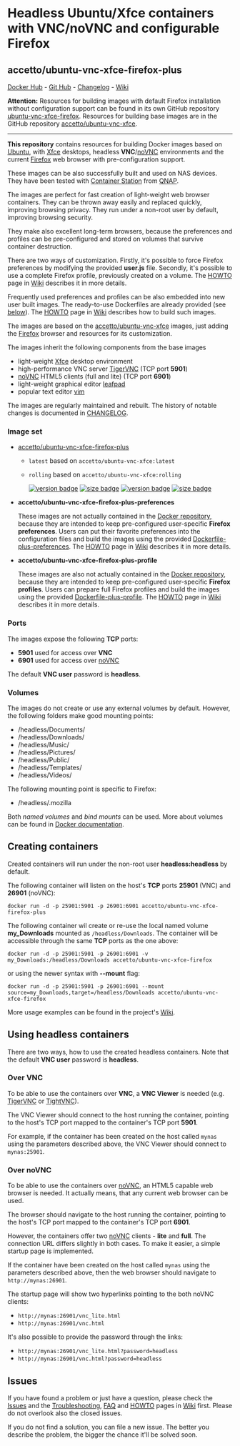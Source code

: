 # Headless Ubuntu/Xfce containers with VNC/noVNC and configurable Firefox

## accetto/ubuntu-vnc-xfce-firefox-plus

[Docker Hub][this-docker] - [Git Hub][this-github] - [Changelog][this-changelog] - [Wiki][this-wiki]

**Attention:** Resources for building images with default Firefox installation without configuration support can be found in its own GitHub repository [ubuntu-vnc-xfce-firefox][accetto-github-ubuntu-vnc-xfce-firefox]. Resources for building base images are in the GitHub repository [accetto/ubuntu-vnc-xfce][accetto-github-ubuntu-vnc-xfce].

***

**This repository** contains resources for building Docker images based on [Ubuntu][docker-ubuntu], with [Xfce][xfce] desktops, headless **VNC**/[noVNC][novnc] environments and the current [Firefox][firefox] web browser with pre-configuration support.

These images can be also successfully built and used on NAS devices. They
have been tested with [Container Station][container-station] from [QNAP][qnap].

The images are perfect for fast creation of light-weight web browser containers. They can be thrown away easily and replaced quickly, improving browsing privacy. They run under a non-root user by default, improving browsing security.

They make also excellent long-term browsers, because the preferences and profiles can be pre-configured and stored on volumes that survive container destruction.

There are two ways of customization. Firstly, it's possible to force Firefox preferences by modifying the provided **user.js** file. Secondly, it's possible to use a complete Firefox profile, previously created on a volume. The [HOWTO][this-wiki-howto] page in [Wiki][this-wiki] describes it in more details.

Frequently used preferences and profiles can be also embedded into new user built images. The ready-to-use Dockerfiles are already provided (see [below](#user-content-image-set)). The [HOWTO][this-wiki-howto] page in [Wiki][this-wiki] describes how to build such images.

The images are based on the [accetto/ubuntu-vnc-xfce][accetto-docker-ubuntu-vnc-xfce] images, just adding the [Firefox][firefox] browser and resources for its customization.

The images inherit the following components from the base images

- light-weight [Xfce][xfce] desktop environment
- high-performance VNC server [TigerVNC][tigervnc] (TCP port **5901**)
- [noVNC][novnc] HTML5 clients (full and lite) (TCP port **6901**)
- light-weight graphical editor [leafpad][leafpad]
- popular text editor [vim][vim]

The images are regularly maintained and rebuilt. The history of notable changes is documented in [CHANGELOG][this-changelog].

### Image set

- [accetto/ubuntu-vnc-xfce-firefox-plus][this-docker]

  - `latest` based on `accetto/ubuntu-vnc-xfce:latest`
  - `rolling` based on `accetto/ubuntu-vnc-xfce:rolling`

    [![version badge](https://images.microbadger.com/badges/version/accetto/ubuntu-vnc-xfce-firefox-plus.svg)](https://microbadger.com/images/accetto/ubuntu-vnc-xfce-firefox-plus "Get your own version badge on microbadger.com") [![size badge](https://images.microbadger.com/badges/image/accetto/ubuntu-vnc-xfce-firefox-plus.svg)](https://microbadger.com/images/accetto/ubuntu-vnc-xfce-firefox-plus "Get your own image badge on microbadger.com") [![version badge](https://images.microbadger.com/badges/version/accetto/ubuntu-vnc-xfce-firefox-plus:rolling.svg)](https://microbadger.com/images/accetto/ubuntu-vnc-xfce-firefox-plus:rolling "Get your own version badge on microbadger.com") [![size badge](https://images.microbadger.com/badges/image/accetto/ubuntu-vnc-xfce-firefox-plus:rolling.svg)](https://microbadger.com/images/accetto/ubuntu-vnc-xfce-firefox-plus:rolling "Get your own image badge on microbadger.com")

- **accetto/ubuntu-vnc-xfce-firefox-plus-preferences**

    These images are not actually contained in the [Docker repository][accetto-docker], because they are intended to keep pre-configured user-specific **Firefox preferences**. Users can put their favorite preferences into the configuration files and build the images using the provided [Dockerfile-plus-preferences][this-dockerfile-plus-preferences]. The [HOWTO][this-wiki-howto] page in [Wiki][this-wiki] describes it in more details.

- **accetto/ubuntu-vnc-xfce-firefox-plus-profile**

    These images are also not actually contained in the [Docker repository][accetto-docker], because they are intended to keep pre-configured user-specific **Firefox profiles**. Users can prepare full Firefox profiles and build the images using the provided [Dockerfile-plus-profile][this-dockerfile-plus-profile]. The [HOWTO][this-wiki-howto] page in [Wiki][this-wiki] describes it in more details.

### Ports

The images expose the following **TCP** ports:

- **5901** used for access over **VNC**
- **6901** used for access over [noVNC][novnc]

The default **VNC user** password is **headless**.

### Volumes

The images do not create or use any external volumes by default. However, the following folders make good mounting points:

- /headless/Documents/
- /headless/Downloads/
- /headless/Music/
- /headless/Pictures/
- /headless/Public/
- /headless/Templates/
- /headless/Videos/

The following mounting point is specific to Firefox:

- /headless/.mozilla

Both *named volumes* and *bind mounts* can be used. More about volumes can be found in [Docker documentation][docker-doc-managing-data].

## Creating containers

Created containers will run under the non-root user **headless:headless** by default.

The following container will listen on the host's **TCP** ports **25901** (VNC) and **26901** (noVNC):

```docker
docker run -d -p 25901:5901 -p 26901:6901 accetto/ubuntu-vnc-xfce-firefox-plus
```

The following container wil create or re-use the local named volume **my\_Downloads** mounted as `/headless/Downloads`. The container will be accessible through the same **TCP** ports as the one above:

```docker
docker run -d -p 25901:5901 -p 26901:6901 -v my_Downloads:/headless/Downloads accetto/ubuntu-vnc-xfce-firefox
```

or using the newer syntax with **--mount** flag:

```docker
docker run -d -p 25901:5901 -p 26901:6901 --mount source=my_Downloads,target=/headless/Downloads accetto/ubuntu-vnc-xfce-firefox
```

More usage examples can be found in the project's [Wiki][this-wiki].

## Using headless containers

There are two ways, how to use the created headless containers. Note that the default **VNC user** password is **headless**.

### Over VNC

To be able to use the containers over **VNC**, a **VNC Viewer** is needed (e.g. [TigerVNC][tigervnc] or [TightVNC][tightvnc]).

The VNC Viewer should connect to the host running the container, pointing to the host's TCP port mapped to the container's TCP port **5901**.

For example, if the container has been created on the host called `mynas` using the parameters described above, the VNC Viewer should connect to `mynas:25901`.

### Over noVNC

To be able to use the containers over [noVNC][novnc], an HTML5 capable web browser is needed. It actually means, that any current web browser can be used.

The browser should navigate to the host running the container, pointing to the host's TCP port mapped to the container's TCP port **6901**.

However, the containers offer two [noVNC][novnc] clients - **lite** and **full**. The connection URL differs slightly in both cases. To make it easier, a simple startup page is implemented.

If the container have been created on the host called `mynas` using the parameters described above, then the web browser should navigate to `http://mynas:26901`.

The startup page will show two hyperlinks pointing to the both noVNC clients:

- `http://mynas:26901/vnc_lite.html`
- `http://mynas:26901/vnc.html`

It's also possible to provide the password through the links:

- `http://mynas:26901/vnc_lite.html?password=headless`
- `http://mynas:26901/vnc.html?password=headless`

## Issues

If you have found a problem or just have a question, please check the [Issues][this-issues] and the [Troubleshooting][this-wiki-troubleshooting], [FAQ][this-wiki-faq] and [HOWTO][this-wiki-howto] pages in [Wiki][this-wiki] first. Please do not overlook also the closed issues.

If you do not find a solution, you can file a new issue. The better you describe the problem, the bigger the chance it'll be solved soon.

[this-docker]: https://hub.docker.com/r/accetto/ubuntu-vnc-xfce-firefox-plus/
[this-github]: https://github.com/accetto/ubuntu-vnc-xfce-firefox-plus

[this-changelog]: https://github.com/accetto/ubuntu-vnc-xfce-firefox-plus/blob/master/CHANGELOG.md
[this-issues]: https://github.com/accetto/ubuntu-vnc-xfce-firefox-plus/issues

[this-wiki]: https://github.com/accetto/ubuntu-vnc-xfce-firefox-plus/wiki
[this-wiki-howto]: https://github.com/accetto/ubuntu-vnc-xfce-firefox-plus/wiki/How-to
[this-wiki-troubleshooting]: https://github.com/accetto/ubuntu-vnc-xfce-firefox-plus/wiki/Troubleshooting
[this-wiki-faq]: https://github.com/accetto/ubuntu-vnc-xfce-firefox-plus/wiki/Frequently-asked-questions

[this-dockerfile-plus-preferences]: https://github.com/accetto/ubuntu-vnc-xfce-firefox-plus/blob/master/Dockerfile-plus-preferences
[this-dockerfile-plus-profile]: https://github.com/accetto/ubuntu-vnc-xfce-firefox-plus/blob/master/Dockerfile-plus-profile

[accetto-github]: https://github.com/accetto/
[accetto-docker]: https://hub.docker.com/u/accetto/

[accetto-github-ubuntu-vnc-xfce]: https://github.com/accetto/ubuntu-vnc-xfce
[accetto-docker-ubuntu-vnc-xfce]: https://hub.docker.com/r/accetto/ubuntu-vnc-xfce/

[accetto-github-ubuntu-vnc-xfce-firefox]: https://github.com/accetto/ubuntu-vnc-xfce-firefox/

[docker-ubuntu]: https://hub.docker.com/_/ubuntu/
[docker-doc-managing-data]: https://docs.docker.com/storage/

[xfce]: http://www.xfce.org
[tigervnc]: http://tigervnc.org
[novnc]: https://github.com/kanaka/noVNC
[leafpad]: https://en.wikipedia.org/wiki/Leafpad
[tightvnc]: http://www.tightvnc.com
[firefox]: https://www.mozilla.org
[vim]: https://www.vim.org/

[qnap]: https://www.qnap.com/en/
[container-station]: https://www.qnap.com/solution/container_station/en/
